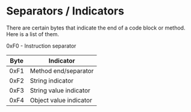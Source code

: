 # Separators / Indicators

There are certain bytes that indicate
the end of a code block or method. Here
is a list of them.

0xF0 - Instruction separator

|    Byte    |    Indicator    |
|------------|-----------------|
|    0xF1    | Method end/separator|
|    0xF2    | String indicator|
|    0xF3    | String value indicator|
|    0xF4    | Object value indicator |